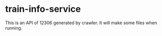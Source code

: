 # train-info-service

This is an API of 12306 generated by crawler. It will make some files when running.

